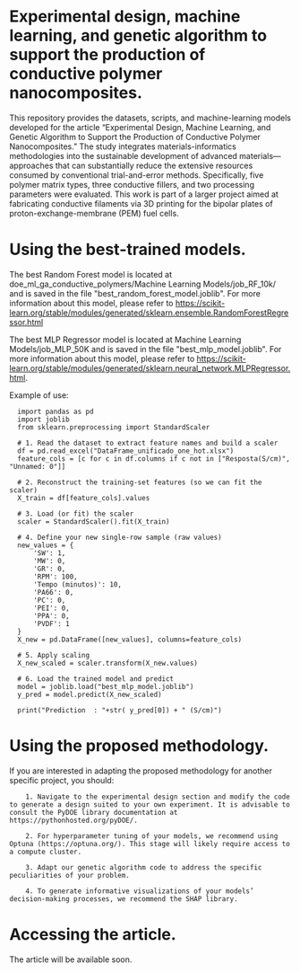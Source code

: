 # Experimental design, machine learning, and genetic algorithm to support the production of conductive polymer nanocomposites.

This repository provides the datasets, scripts, and machine-learning models developed for the article “Experimental Design, Machine Learning, and Genetic Algorithm to Support the Production of Conductive Polymer Nanocomposites.” The study integrates materials-informatics methodologies into the sustainable development of advanced materials—approaches that can substantially reduce the extensive resources consumed by conventional trial-and-error methods. Specifically, five polymer matrix types, three conductive fillers, and two processing parameters were evaluated. This work is part of a larger project aimed at fabricating conductive filaments via 3D printing for the bipolar plates of proton-exchange-membrane (PEM) fuel cells.

# Using the best-trained models.

The best Random Forest model is located at doe_ml_ga_conductive_polymers/Machine Learning Models/job_RF_10k/ and is saved in the file "best_random_forest_model.joblib". For more information about this model, please refer to https://scikit-learn.org/stable/modules/generated/sklearn.ensemble.RandomForestRegressor.html

The best MLP Regressor model is located at Machine Learning Models/job_MLP_50K and is saved in the file "best_mlp_model.joblib". For more information about this model, please refer to https://scikit-learn.org/stable/modules/generated/sklearn.neural_network.MLPRegressor.html.

Example of use:

      import pandas as pd
      import joblib
      from sklearn.preprocessing import StandardScaler
      
      # 1. Read the dataset to extract feature names and build a scaler
      df = pd.read_excel("DataFrame_unificado_one_hot.xlsx")
      feature_cols = [c for c in df.columns if c not in ["Resposta(S/cm)", "Unnamed: 0"]]
      
      # 2. Reconstruct the training‐set features (so we can fit the scaler)
      X_train = df[feature_cols].values
      
      # 3. Load (or fit) the scaler
      scaler = StandardScaler().fit(X_train)
      
      # 4. Define your new single‐row sample (raw values)
      new_values = {
          'SW': 1,
          'MW': 0,
          'GR': 0,
          'RPM': 100,
          'Tempo (minutos)': 10,
          'PA66': 0,
          'PC': 0,
          'PEI': 0,
          'PPA': 0,
          'PVDF': 1
      }
      X_new = pd.DataFrame([new_values], columns=feature_cols)
      
      # 5. Apply scaling
      X_new_scaled = scaler.transform(X_new.values)
      
      # 6. Load the trained model and predict
      model = joblib.load("best_mlp_model.joblib")
      y_pred = model.predict(X_new_scaled)
      
      print("Prediction  : "+str( y_pred[0]) + " (S/cm)")



# Using the proposed methodology.

If you are interested in adapting the proposed methodology for another specific project, you should:

        1. Navigate to the experimental design section and modify the code to generate a design suited to your own experiment. It is advisable to consult the PyDOE library documentation at https://pythonhosted.org/pyDOE/.
        
        2. For hyperparameter tuning of your models, we recommend using Optuna (https://optuna.org/). This stage will likely require access to a compute cluster.
        
        3. Adapt our genetic algorithm code to address the specific peculiarities of your problem.
        
        4. To generate informative visualizations of your models’ decision-making processes, we recommend the SHAP library.

# Accessing the article.

The article will be available soon.
